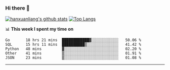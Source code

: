 ### Hi there 👋

<!--
**hanxuanliang/hanxuanliang** is a ✨ _special_ ✨ repository because its `README.md` (this file) appears on your GitHub profile.

Here are some ideas to get you started:

- 🔭 I’m currently working on ...
- 🌱 I’m currently learning ...
- 👯 I’m looking to collaborate on ...
- 🤔 I’m looking for help with ...
- 💬 Ask me about ...
- 📫 How to reach me: ...
- 😄 Pronouns: ...
- ⚡ Fun fact: ...
-->
[![hanxuanliang's github stats](https://github-readme-stats.vercel.app/api?username=hanxuanliang&count_private=true&show_icons=true)](https://github.com/anuraghazra/github-readme-stats)
[![Top Langs](https://github-readme-stats.vercel.app/api/top-langs/?username=hanxuanliang&layout=compact)](https://github.com/anuraghazra/github-readme-stats)

📊 **This week I spent my time on**
<!--START_SECTION:waka-->
```text
Go       18 hrs 21 mins  ████████████▓░░░░░░░░░░░░   50.06 % 
SQL      15 hrs 11 mins  ██████████▒░░░░░░░░░░░░░░   41.42 % 
Python   48 mins         ▓░░░░░░░░░░░░░░░░░░░░░░░░   02.20 % 
Other    41 mins         ▒░░░░░░░░░░░░░░░░░░░░░░░░   01.91 % 
JSON     23 mins         ▒░░░░░░░░░░░░░░░░░░░░░░░░   01.08 % 
```
<!--END_SECTION:waka-->

***